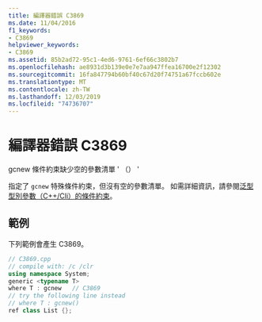 ```yaml
---
title: 編譯器錯誤 C3869
ms.date: 11/04/2016
f1_keywords:
- C3869
helpviewer_keywords:
- C3869
ms.assetid: 85b2ad72-95c1-4ed6-9761-6ef66c3802b7
ms.openlocfilehash: ae8931d3b139e0e7e7aa947ffea16700e2f12302
ms.sourcegitcommit: 16fa847794b60bf40c67d20f74751a67fccb602e
ms.translationtype: MT
ms.contentlocale: zh-TW
ms.lasthandoff: 12/03/2019
ms.locfileid: "74736707"
---
```

# <a name="compiler-error-c3869"></a>編譯器錯誤 C3869

gcnew 條件約束缺少空的參數清單 ' （） '

指定了 `gcnew` 特殊條件約束，但沒有空的參數清單。 如需詳細資訊，請參閱[泛型型別參數（C++/Cli）的條件約束](../../extensions/constraints-on-generic-type-parameters-cpp-cli.md)。

## <a name="example"></a>範例

下列範例會產生 C3869。

```cpp
// C3869.cpp
// compile with: /c /clr
using namespace System;
generic <typename T>
where T : gcnew   // C3869
// try the following line instead
// where T : gcnew()
ref class List {};
```
